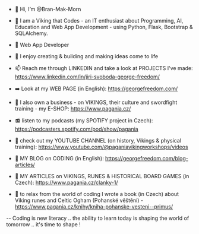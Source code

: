 - 👋 Hi, I’m @Bran-Mak-Morn
- 👀 I am a Viking that Codes - an IT enthusiast about Programming, AI, Education and Web App Development - using Python, Flask, Bootstrap & SQLAlchemy. 
- 🌱 Web App Developer
- 💞️ I enjoy creating & building and making ideas come to life
- 📫 Reach me through LINKEDIN and take a look at PROJECTS I've made: https://www.linkedin.com/in/jiri-svoboda-george-freedom/
- :arrow_right: Look at my WEB PAGE (in English): https://georgefreedom.com/
  
- :100: I also own a business - on VIKINGS, their culture and swordfight training - my E-SHOP: https://www.pagania.cz/
- :radio: listen to my podcasts (my SPOTIFY project in Czech): https://podcasters.spotify.com/pod/show/pagania
- :movie_camera: check out my YOUTUBE CHANNEL (on history, Vikings & physical training): https://www.youtube.com/@paganiavikingworkshops/videos
- :pencil: MY BLOG on CODING (in English): https://georgefreedom.com/blog-articles/
- :bookmark_tabs: MY ARTICLES on VIKINGS, RUNES & HISTORICAL BOARD GAMES (in Czech): https://www.pagania.cz/clanky-1/ 
- :blue_book: to relax from the world of coding I wrote a book (in Czech) about Viking runes and Celtic Ogham (Pohanské věštění) - https://www.pagania.cz/knihy/kniha-pohanske-vesteni--primus/

--
Coding is new literacy .. the ability to learn today is shaping the world of tomorrow .. it's time to shape !
<!---
Bran-Mak-Morn/Bran-Mak-Morn is a ✨ special ✨ repository because its `README.md` (this file) appears on your GitHub profile.
You can click the Preview link to take a look at your changes.
--->
